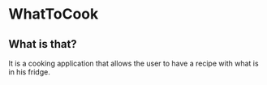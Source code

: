 # WhatToCook



## What is that?

It is a cooking application that allows the user to have a recipe with what is in his fridge.
